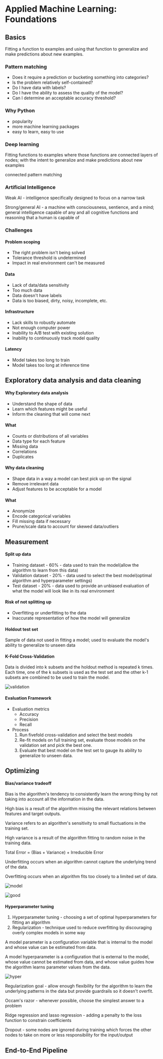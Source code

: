 # Applied Machine Learning: Foundations

## Basics

Fitting a function to examples and using that function to generalize and make predictions about new examples.

### Pattern matching

- Does it require a prediction or bucketing something into categories?
- Is the problem relatively self-contained?
- Do I have data with labels?
- Do I have the ability to assess the quality of the model?
- Can I determine an acceptable accuracy threshold?

### Why Python

- popularity
- more machine learning packages
- easy to learn, easy to use

### Deep learning

Fitting functions to examples where those functions are connected layers of nodes; with the intent to generalize and make predictions about new examples

connected pattern matching

### Artificial Intelligence

Weak AI - intelligence specifically designed to focus on a narrow task

Strong/general AI - a machine with consciousness, sentience, and a mind; general intelligence capable of any and all cognitive functions and reasoning that a human is capable of

### Challenges

#### Problem scoping
- The right problem isn't being solved
- Tolerance threshold is undetermined
- Impact in real environment can't be measured

#### Data
- Lack of data/data sensitivity
- Too much data
- Data doesn't have labels
- Data is too biased, dirty, noisy, incomplete, etc.

#### Infrastructure
- Lack skills to robustly automate
- Not enough computer power
- Inability to A/B test with existing solution
- Inability to continuously track model quality

#### Latency
- Model takes too long to train
- Model takes too long at inference time

## Exploratory data analysis and data cleaning

#### Why Exploratory data analysis
- Understand the shape of data
- Learn which features might be useful
- Inform the cleaning that will come next

#### What
- Counts or distributions of all variables
- Data type for each feature
- Missing data
- Correlations
- Duplicates

#### Why data cleaning
- Shape data in a way a model can best pick up on the signal
- Remove irrelevant data
- Adjust features to be acceptable for a model

#### What
- Anonymize
- Encode categorical variables
- Fill missing data if necessary
- Prune/scale data to account for skewed data/outliers

## Measurement

#### Split up data
- Training dataset - 60% - data used to train the model(allow the algorithm to learn from this data)
- Validation dataset - 20% - data used to select the best model(optimal algorithm and hyperparameter settings)
- Test dataset - 20% - data used to provide an unbiased evaluation of what the model will look like in its real environment

#### Risk of not splitting up
- Overfitting or underfitting to the data
- Inaccurate representation of how the model will generalize

#### Holdout test set
Sample of data not used in fitting a model; used to evaluate the model's ability to generalize to unseen data

#### K-Fold Cross-Validation
Data is divided into k subsets and the holdout method is repeated k times. Each time, one of the k subsets is used as the test set and the other k-1 subsets are combined to be used to train the model.

![validation](./validation.png)

#### Evaluation Framework
- Evaluation metrics
  - Accuracy
  - Precision
  - Recall
- Process
    1. Run fivefold cross-validation and select the best models
    2. Re-fit models on full training set, evaluate those models on the validation set and pick the best one.
    3. Evaluate that best model on the test set to gauge its ability to generalize to unseen data.

## Optimizing

#### Bias/variance tradeoff

Bias is the algorithm's tendency to consistently learn the wrong thing by not taking into account all the information in the data.

High bias is a result of the algorithm missing the relevant relations between features and target outputs.

Variance refers to an algorithm's sensitivity to small fluctuations in the training set.

High variance is a result of the algorithm fitting to random noise in the training data.

Total Error = (Bias + Variance) + Irreducible Error

Underfitting occurs when an algorithm cannot capture the underlying trend of the data.

Overfitting occurs when an algorithm fits too closely to a limited set of data.

![model](./model.png)

![good](./good.png)

#### Hyperparameter tuning

1. Hyperparameter tuning - choosing a set of optimal hyperparameters for fitting an algorithm
2. Regularization - technique used to reduce overfitting by discouraging overly complex models in some way

A model parameter is a configuration variable that is internal to the model and whose value can be estimated from data.

A model hyperparameter is a configuration that is external to the model, whose value cannot be estimated from data, and whose value guides how the algorithm learns parameter values from the data.

![hyper](./hyper.png)

Regularization goal - allow enough flexibility for the algorithm to learn the underlying patterns in the data but provide guardrails so it doesn't overfit.

Occam's razor - whenever possible, choose the simplest answer to a problem

Ridge regression and lasso regression - adding a penalty to the loss function to constrain coefficients

Dropout - some nodes are ignored during training which forces the other nodes to take on more or less responsibility for the input/output

## End-to-End Pipeline

